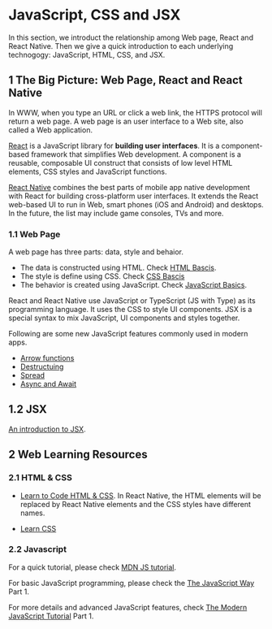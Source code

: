 # JavaScript, CSS and JSX

In this section, we introduct the relationship among Web page, React and React Native. Then we give a quick introduction to each underlying technogogy: JavaScript, HTML, CSS, and JSX.

## 1 The Big Picture: Web Page, React and React Native

In WWW, when you type an URL or click a web link, the HTTPS protocol will return a web page. A web page is an user interface to a Web site, also called a Web application.

[React](https://reactjs.org/) is a JavaScript library for **building user interfaces**. It is a component-based framework that simplifies Web development. A component is a reusable, composable UI construct that consists of low level HTML elements, CSS styles and JavaScript functions.

[React Native](https://reactnative.dev/) combines the best parts of mobile app native development with React for building cross-platform user interfaces. It extends the React web-based UI to run in Web, smart phones (iOS and Android) and desktops. In the future, the list may include game consoles, TVs and more.

### 1.1 Web Page

A web page has three parts: data, style and behaior.

- The data is constructed using HTML. Check [HTML Bascis](https://developer.mozilla.org/en-US/docs/Learn/Getting_started_with_the_web/HTML_basics).
- The style is define using CSS. Check [CSS Bascis](https://developer.mozilla.org/en-US/docs/Learn/Getting_started_with_the_web/CSS_basics)
- The behavior is created using JavaScript. Check [JavaScript Basics](https://developer.mozilla.org/en-US/docs/Learn/Getting_started_with_the_web/JavaScript_basics).

React and React Native use JavaScript or TypeScript (JS with Type) as its programming language. It uses the CSS to style UI components. JSX is a special syntax to mix JavaScript, UI components and styles together.

Following are some new JavaScript features commonly used in modern apps.

- [Arrow functions](https://www.reactnative.express/javascript/features/arrow_functions)
- [Destructuing](https://www.reactnative.express/javascript/features/destructuring)
- [Spread](https://www.reactnative.express/javascript/features/spread)
- [Async and Await](https://www.reactnative.express/javascript/features/async_and_await)

## 1.2 JSX

[An introduction to JSX](jsx.md).

## 2 Web Learning Resources

### 2.1 HTML & CSS

- [Learn to Code HTML & CSS](https://learn.shayhowe.com/html-css/). In React Native, the HTML elements will be replaced by React Native elements and the CSS styles have different names.

- [Learn CSS](https://web.dev/learn/css/)

### 2.2 Javascript

For a quick tutorial, please check [MDN JS tutorial](https://developer.mozilla.org/en-US/docs/Web/JavaScript/A_re-introduction_to_JavaScript).

For basic JavaScript programming, please check the [The JavaScript Way](https://github.com/thejsway/thejsway) Part 1.

For more details and advanced JavaScript features, check [The Modern JavaScript Tutorial](https://javascript.info/) Part 1.
